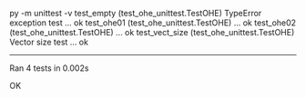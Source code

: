 py -m unittest -v
test_empty (test_ohe_unittest.TestOHE)
TypeError exception test ... ok
test_ohe01 (test_ohe_unittest.TestOHE) ... ok
test_ohe02 (test_ohe_unittest.TestOHE) ... ok
test_vect_size (test_ohe_unittest.TestOHE)
Vector size test ... ok

----------------------------------------------------------------------
Ran 4 tests in 0.002s

OK